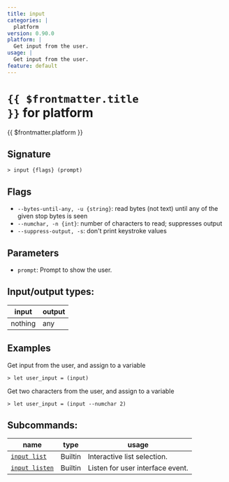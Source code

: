 ```yaml
---
title: input
categories: |
  platform
version: 0.90.0
platform: |
  Get input from the user.
usage: |
  Get input from the user.
feature: default
---
```


<!-- This file is automatically generated. Please edit the command in https://github.com/nushell/nushell instead. -->

# <code>{{ $frontmatter.title }}</code> for platform

<div class='command-title'>{{ $frontmatter.platform }}</div>

## Signature

`> input {flags} (prompt)`

## Flags

- `--bytes-until-any, -u {string}`: read bytes (not text) until any of the given stop bytes is seen
- `--numchar, -n {int}`: number of characters to read; suppresses output
- `--suppress-output, -s`: don't print keystroke values

## Parameters

- `prompt`: Prompt to show the user.

## Input/output types:

| input   | output |
| ------- | ------ |
| nothing | any    |

## Examples

Get input from the user, and assign to a variable

```nushell
> let user_input = (input)

```

Get two characters from the user, and assign to a variable

```nushell
> let user_input = (input --numchar 2)

```

## Subcommands:

| name                                             | type    | usage                            |
| ------------------------------------------------ | ------- | -------------------------------- |
| [`input list`](/commands/docs/input_list.md)     | Builtin | Interactive list selection.      |
| [`input listen`](/commands/docs/input_listen.md) | Builtin | Listen for user interface event. |
